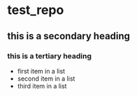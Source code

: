 test_repo
=========
## this is a secondary heading
### this is a tertiary heading
* first item in a list
* second item in a list
* third item in a list
